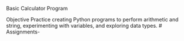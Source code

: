 Basic Calculator Program

Objective
Practice creating Python programs to perform arithmetic and string, experimenting with variables, and exploring data types.
#   A s s i g n m e n t s -  
 
